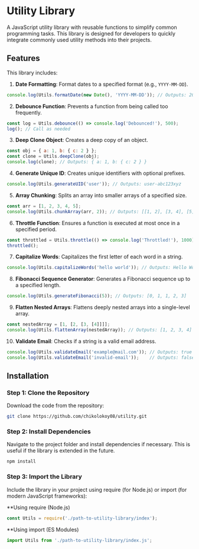 # Utility Library

A JavaScript utility library with reusable functions to simplify common programming tasks. This library is designed for developers to quickly integrate commonly used utility methods into their projects.

## Features

This library includes:

1. **Date Formatting**: Format dates to a specified format (e.g., `YYYY-MM-DD`).
```javascript
console.log(Utils.formatDate(new Date(), 'YYYY-MM-DD')); // Outputs: 2025-01-05
```
2. **Debounce Function**: Prevents a function from being called too frequently.
```javascript
const log = Utils.debounce(() => console.log('Debounced!'), 500);
log(); // Call as needed
```
3. **Deep Clone Object**: Creates a deep copy of an object.
```javascript
const obj = { a: 1, b: { c: 2 } };
const clone = Utils.deepClone(obj);
console.log(clone); // Outputs: { a: 1, b: { c: 2 } }
```
4. **Generate Unique ID**: Creates unique identifiers with optional prefixes.
```javascript
console.log(Utils.generateUID('user')); // Outputs: user-abc123xyz
```
5. **Array Chunking**: Splits an array into smaller arrays of a specified size.
```javascript
const arr = [1, 2, 3, 4, 5];
console.log(Utils.chunkArray(arr, 2)); // Outputs: [[1, 2], [3, 4], [5]]
```
6. **Throttle Function**: Ensures a function is executed at most once in a specified period.
```javascript
const throttled = Utils.throttle(() => console.log('Throttled!'), 1000);
throttled();
```
7. **Capitalize Words**: Capitalizes the first letter of each word in a string.
```javascript
console.log(Utils.capitalizeWords('hello world')); // Outputs: Hello World
```
8. **Fibonacci Sequence Generator**: Generates a Fibonacci sequence up to a specified length.
```javascript
console.log(Utils.generateFibonacci(5)); // Outputs: [0, 1, 1, 2, 3]
```
9. **Flatten Nested Arrays**: Flattens deeply nested arrays into a single-level array.
```javascript
const nestedArray = [1, [2, [3, [4]]]];
console.log(Utils.flattenArray(nestedArray)); // Outputs: [1, 2, 3, 4]
```
10. **Validate Email**: Checks if a string is a valid email address.
```javascript
console.log(Utils.validateEmail('example@mail.com')); // Outputs: true
console.log(Utils.validateEmail('invalid-email'));    // Outputs: false
```

## Installation

### Step 1: Clone the Repository
Download the code from the repository:

```bash
git clone https://github.com/chikolokoy08/utility.git
```
### Step 2: Install Dependencies
Navigate to the project folder and install dependencies if necessary. This is useful if the library is extended in the future.

```bash
npm install
```

### Step 3: Import the Library
Include the library in your project using require (for Node.js) or import (for modern JavaScript frameworks):

**Using require (Node.js)
```javascript
const Utils = require('./path-to-utility-library/index');
```

**Using import (ES Modules)
```javascript
import Utils from './path-to-utility-library/index.js';
```

